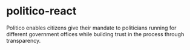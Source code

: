 # politico-react
Politico enables citizens give their mandate to politicians running for different government offices while building trust in the process through transparency.
